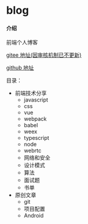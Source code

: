 # blog

#### 介绍

前端个人博客

[gitee 地址(因审核机制已不更新)](https://sanyers.gitee.io/blog/)

[github 地址](https://sanyers.github.io/blog/)

目录：

- 前端技术分享
  - javascript
  - css
  - vue
  - webpack
  - babel
  - weex
  - typescript
  - node
  - webrtc
  - 网络和安全
  - 设计模式
  - 算法
  - 面试题
  - 书单
- 原创文章
  - git
  - 项目配置
  - Android


